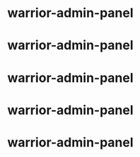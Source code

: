 # warrior-admin-panel
# warrior-admin-panel
# warrior-admin-panel
# warrior-admin-panel
# warrior-admin-panel
